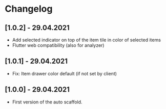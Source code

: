 # Changelog

## [1.0.2] - 29.04.2021

* Add selected indicator on top of the item tile in color of selected items
* Flutter web compatibility (also for analyzer)

## [1.0.1] - 29.04.2021

* Fix: Item drawer color default (if not set by client)

## [1.0.0] - 29.04.2021

* First version of the auto scaffold.
